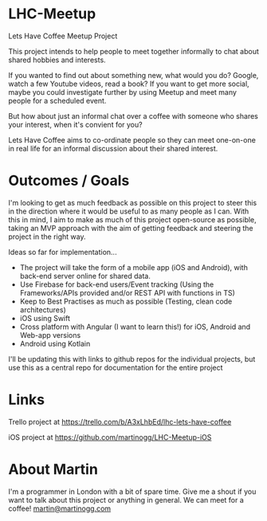 # LHC-Meetup
Lets Have Coffee Meetup Project

This project intends to help people to meet together informally to chat about shared hobbies and interests.

If you wanted to find out about something new, what would you do? Google, watch a few Youtube videos, read a book?
If you want to get more social, maybe you could investigate further by using Meetup and meet many people for a scheduled event.

But how about just an informal chat over a coffee with someone who shares your interest, when it's convient for you?

Lets Have Coffee aims to co-ordinate people so they can meet one-on-one in real life for an informal discussion about their shared interest.

# Outcomes / Goals

I'm looking to get as much feedback as possible on this project to steer this in the direction where it would be useful to as many people as I can. With this in mind, I aim to make as much of this project open-source as possible, taking an MVP approach with the aim of getting feedback and steering the project in the right way.

Ideas so far for implementation...

- The project will take the form of a mobile app (iOS and Android), with back-end server online for shared data. 
- Use Firebase for back-end users/Event tracking (Using the Frameworks/APIs provided and/or REST API with functions in TS)
- Keep to Best Practises as much as possible (Testing, clean code architectures)
- iOS using Swift
- Cross platform with Angular (I want to learn this!) for iOS, Android and Web-app versions
- Android using Kotlain

I'll be updating this with links to github repos for the individual projects, but use this as a central repo for documentation for the entire project

# Links

Trello project at https://trello.com/b/A3xLhbEd/lhc-lets-have-coffee 

iOS project at https://github.com/martinogg/LHC-Meetup-iOS

# About Martin

I'm a programmer in London with a bit of spare time. Give me a shout if you want to talk about this project or anything in general. We can meet for a coffee! martin@martinogg.com
